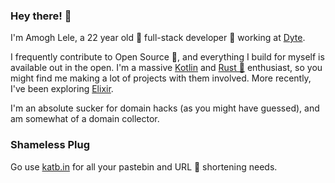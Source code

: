 ### Hey there! 👋
I'm Amogh Lele, a 22 year old 🚀 full-stack developer 🔨 working at [Dyte](https://dyte.io).

I frequently contribute to Open Source 🌿, and everything I build for myself is available out in the open. 
I'm a massive [Kotlin](http://kotlinlang.org/) and [Rust 🦀](https://www.rust-lang.org) enthusiast, so you might find me making a lot of projects with them involved.
More recently, I've been exploring [Elixir](https://elixir-lang.org/).

I'm an absolute sucker for domain hacks (as you might have guessed), and am somewhat of a domain collector.

### Shameless Plug
Go use [katb.in](https://katb.in) for all your pastebin and URL 🔗 shortening needs.
